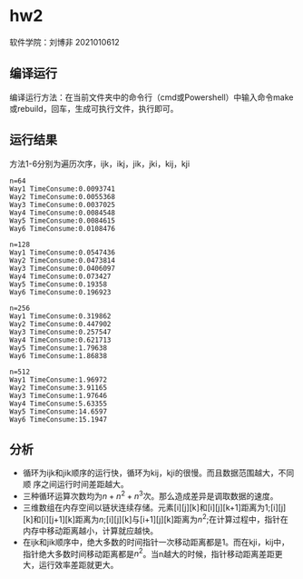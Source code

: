 # hw2
软件学院：刘博非 2021010612
## 编译运行
编译运行方法：在当前文件夹中的命令行（cmd或Powershell）中输入命令make或rebuild，回车，生成可执行文件，执行即可。

## 运行结果
方法1-6分别为遍历次序，ijk，ikj，jik，jki，kij，kji
```
n=64
Way1 TimeConsume:0.0093741
Way2 TimeConsume:0.0055368
Way3 TimeConsume:0.0037025
Way4 TimeConsume:0.0084548
Way5 TimeConsume:0.0084615
Way6 TimeConsume:0.0108476

n=128
Way1 TimeConsume:0.0547436
Way2 TimeConsume:0.0473814
Way3 TimeConsume:0.0406097
Way4 TimeConsume:0.073427
Way5 TimeConsume:0.19358
Way6 TimeConsume:0.196923

n=256
Way1 TimeConsume:0.319862
Way2 TimeConsume:0.447902
Way3 TimeConsume:0.257547
Way4 TimeConsume:0.621713
Way5 TimeConsume:1.79638
Way6 TimeConsume:1.86838

n=512
Way1 TimeConsume:1.96972
Way2 TimeConsume:3.91165
Way3 TimeConsume:1.97646
Way4 TimeConsume:5.63355
Way5 TimeConsume:14.6597
Way6 TimeConsume:15.1947
```
## 分析
* 循环为ijk和jik顺序的运行快，循环为kij，kji的很慢。而且数据范围越大，不同顺
序之间运行时间差距越大。
* 三种循环运算次数均为$n + n^2 + n^3$次。那么造成差异是调取数据的速度。
* 三维数组在内存空间以链状连续存储。元素[i][j][k]和[i][j][k+1]距离为1;[i][j][k]和[i][j+1][k]距离为$n$;[i][j][k]与[i+1][j][k]距离为$n^2$;在计算过程中，指针在内存中移动距离越小，计算就应越快。 
* 在ijk和jik顺序中，绝大多数的时间指针一次移动距离都是1。而在kji，kij中，指针绝大多数时间移动距离都是$n^2$。当n越大的时候，指针移动距离差距更大，运行效率差距就更大。